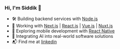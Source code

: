 ### Hi, I'm Siddik 👋
- 🛠️ Building backend services with [Node.js](https://nodejs.org/)
- 🌱 Working with [Next.js](https://nextjs.org/) | [React.js](https://react.dev/) | [Vue.js](https://vuejs.org/) | [Nuxt.js](https://nuxt.com/)
- 🌟 Exploring mobile development with [React Native](https://expo.dev/)
- 🤖 Integrating AI into real-world software solutions
- 📬 Find me at [linkedin](https://www.linkedin.com/in/siddik-m)
